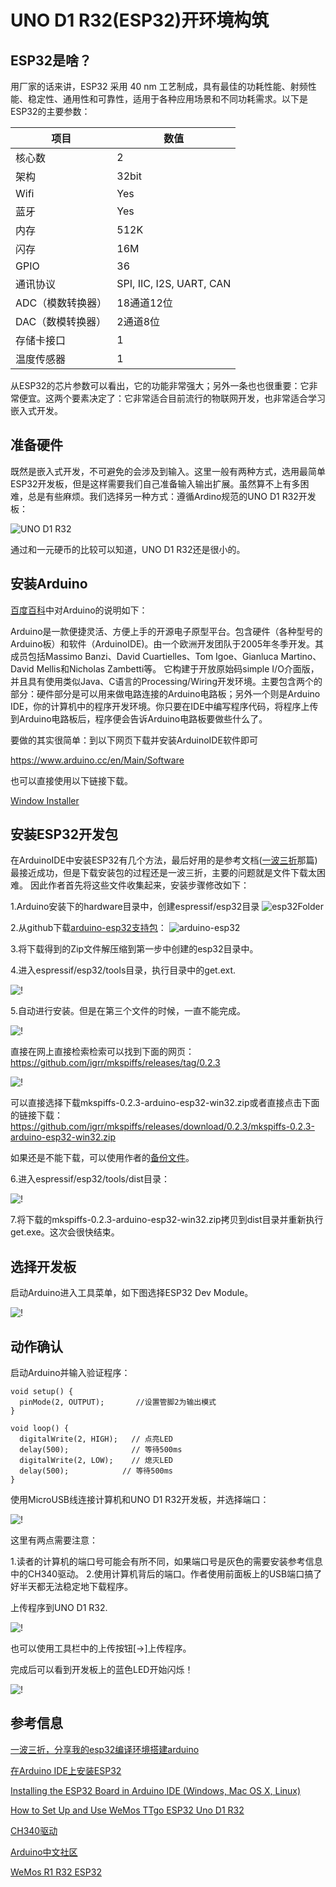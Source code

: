 # UNO D1 R32(ESP32)开环境构筑
## ESP32是啥？

用厂家的话来讲，ESP32 采用 40 nm 工艺制成，具有最佳的功耗性能、射频性能、稳定性、通用性和可靠性，适用于各种应用场景和不同功耗需求。以下是ESP32的主要参数：

| 项目              | 数值                     |
|-------------------|--------------------------|
| 核心数            | 2                        |
| 架构              | 32bit                    |
| Wifi              | Yes                      |
| 蓝牙              | Yes                      |
| 内存              | 512K                     |
| 闪存              | 16M                      |
| GPIO              | 36                       |
| 通讯协议          | SPI, IIC, I2S, UART, CAN |
| ADC（模数转换器） | 18通道12位               |
| DAC（数模转换器） | 2通道8位                 |
| 存储卡接口        | 1                        |
| 温度传感器        | 1                        |

从ESP32的芯片参数可以看出，它的功能非常强大；另外一条也也很重要：它非常便宜。这两个要素决定了：它非常适合目前流行的物联网开发，也非常适合学习嵌入式开发。

## 准备硬件

既然是嵌入式开发，不可避免的会涉及到输入。这里一般有两种方式，选用最简单ESP32开发板，但是这样需要我们自己准备输入输出扩展。虽然算不上有多困难，总是有些麻烦。我们选择另一种方式：遵循Ardino规范的UNO D1 R32开发板：

![UNO D1 R32](images/ESP32-WROOM-32.jpg "Photo of UNO D1 R32")

通过和一元硬币的比较可以知道，UNO D1 R32还是很小的。

## 安装Arduino

[百度百科](https://baike.baidu.com/item/Arduino)中对Arduino的说明如下：

Arduino是一款便捷灵活、方便上手的开源电子原型平台。包含硬件（各种型号的Arduino板）和软件（ArduinoIDE)。由一个欧洲开发团队于2005年冬季开发。其成员包括Massimo Banzi、David Cuartielles、Tom Igoe、Gianluca Martino、David Mellis和Nicholas Zambetti等。
它构建于开放原始码simple I/O介面版，并且具有使用类似Java、C语言的Processing/Wiring开发环境。主要包含两个的部分：硬件部分是可以用来做电路连接的Arduino电路板；另外一个则是Arduino IDE，你的计算机中的程序开发环境。你只要在IDE中编写程序代码，将程序上传到Arduino电路板后，程序便会告诉Arduino电路板要做些什么了。

要做的其实很简单：到以下网页下载并安装ArduinoIDE软件即可

https://www.arduino.cc/en/Main/Software

也可以直接使用以下链接下载。

[Window Installer](https://www.arduino.cc/download_handler.php?f=/arduino-1.8.12-windows.exe)

## 安装ESP32开发包

在ArduinoIDE中安装ESP32有几个方法，最后好用的是参考文档([一波三折](https://www.arduino.cn/thread-91658-1-1.html)那篇)最接近成功，但是下载安装包的过程还是一波三折，主要的问题就是文件下载太困难。
因此作者首先将这些文件收集起来，安装步骤修改如下：

1.Arduino安装下的hardware目录中，创建espressif/esp32目录
![esp32Folder](images/esp32folder.jpg "Create esp32 folder.")

2.从github下载[arduino-esp32支持包](https://github.com/espressif/arduino-esp32/archive/master.zip)：
![arduino-esp32](images/arduino-esp32.jpg "Download Zip.")

3.将下载得到的Zip文件解压缩到第一步中创建的esp32目录中。

4.进入espressif/esp32/tools目录，执行目录中的get.ext.

![!](images/getExe.jpg "run get.exe")

5.自动进行安装。但是在第三个文件的时候，一直不能完成。

![!](images/getting.jpg "Download and extracting.")

直接在网上直接检索检索可以找到下面的网页：
https://github.com/igrr/mkspiffs/releases/tag/0.2.3

![!](images/mkspiffs.jpg "Download Mkspiffs.")

可以直接选择下载mkspiffs-0.2.3-arduino-esp32-win32.zip或者直接点击下面的链接下载：
https://github.com/igrr/mkspiffs/releases/download/0.2.3/mkspiffs-0.2.3-arduino-esp32-win32.zip

如果还是不能下载，可以使用作者的[备份文件](https://github.com/xueweiguo/EmbeddedCpp/raw/master/Arduino/ESP32/Startup/mkspiffs-0.2.3-arduino-esp32-win32.zip)。

6.进入espressif/esp32/tools/dist目录：

![!](images/waitMkspiffs.jpg "Files in dist folder.")

7.将下载的mkspiffs-0.2.3-arduino-esp32-win32.zip拷贝到dist目录并重新执行get.exe。这次会很快结束。

## 选择开发板

启动Arduino进入工具菜单，如下图选择ESP32 Dev Module。

![!](images/selectBoard.jpg "Select Board.")

## 动作确认

启动Arduino并输入验证程序：

```
void setup() {
  pinMode(2, OUTPUT);       //设置管脚2为输出模式
}

void loop() {
  digitalWrite(2, HIGH);   // 点亮LED
  delay(500);              // 等待500ms
  digitalWrite(2, LOW);    // 熄灭LED
  delay(500);            // 等待500ms
}
```

使用MicroUSB线连接计算机和UNO D1 R32开发板，并选择端口：

![!](images/selectPort.jpg "Select Port.")

这里有两点需要注意：

1.读者的计算机的端口号可能会有所不同，如果端口号是灰色的需要安装参考信息中的CH340驱动。
2.使用计算机背后的端口。作者使用前面板上的USB端口搞了好半天都无法稳定地下载程序。

上传程序到UNO D1 R32.

![!](images/upload.jpg "Upload.")

也可以使用工具栏中的上传按钮[->]上传程序。

完成后可以看到开发板上的蓝色LED开始闪烁！

![!](images/led.gif "LED闪烁.")   

## 参考信息

[一波三折，分享我的esp32编译环境搭建arduino](https://www.arduino.cn/thread-91658-1-1.html)

[在Arduino IDE上安装ESP32](https://www.yiboard.com/thread-1218-1-1.html)

[Installing the ESP32 Board in Arduino IDE (Windows, Mac OS X, Linux)](https://randomnerdtutorials.com/installing-the-esp32-board-in-arduino-ide-windows-instructions/)

[How to Set Up and Use WeMos TTgo ESP32 Uno D1 R32](https://www.instructables.com/id/How-to-Set-Up-WeMos-TTgo-ESP32-Uno-D1-R32/)

[CH340驱动](http://www.wch.cn/download/CH341SER_EXE.html)

[Arduino中文社区](https://www.arduino.cn/)

[WeMos R1 R32 ESP32](https://www.fambach.net/wemos-d1-r32-esp32/)
